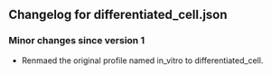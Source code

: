 ## Changelog for differentiated_cell.json

### Minor changes since version 1
* Renmaed the original profile named in_vitro to differentiated_cell.
